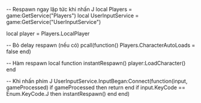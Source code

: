 -- Respawn ngay lập tức khi nhấn J
local Players = game:GetService("Players")
local UserInputService = game:GetService("UserInputService")

local player = Players.LocalPlayer

-- Bỏ delay respawn (nếu có)
pcall(function()
    Players.CharacterAutoLoads = false
end)

-- Hàm respawn
local function instantRespawn()
    player:LoadCharacter()
end

-- Khi nhấn phím J
UserInputService.InputBegan:Connect(function(input, gameProcessed)
    if gameProcessed then return end
    if input.KeyCode == Enum.KeyCode.J then
        instantRespawn()
    end
end)
